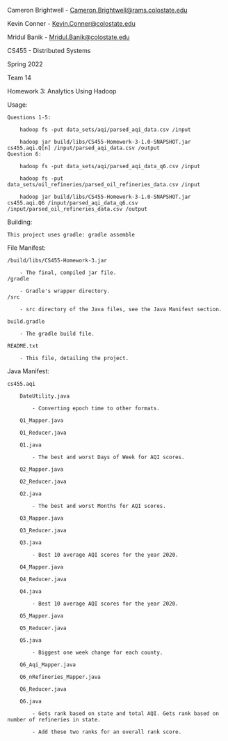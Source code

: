 Cameron Brightwell  - Cameron.Brightwell@rams.colostate.edu

Kevin Conner        - Kevin.Conner@colostate.edu

Mridul Banik        - Mridul.Banik@colostate.edu

CS455 - Distributed Systems

Spring 2022

Team 14

Homework 3: Analytics Using Hadoop

Usage:

    Questions 1-5:
    
        hadoop fs -put data_sets/aqi/parsed_aqi_data.csv /input
        
        hadoop jar build/libs/CS455-Homework-3-1.0-SNAPSHOT.jar cs455.aqi.Q[n] /input/parsed_aqi_data.csv /output
    Question 6:
        
        hadoop fs -put data_sets/aqi/parsed_aqi_data_q6.csv /input
        
        hadoop fs -put data_sets/oil_refineries/parsed_oil_refineries_data.csv /input
        
        hadoop jar build/libs/CS455-Homework-3-1.0-SNAPSHOT.jar cs455.aqi.Q6 /input/parsed_aqi_data_q6.csv /input/parsed_oil_refineries_data.csv /output

Building:

    This project uses gradle: gradle assemble

File Manifest:

    /build/libs/CS455-Homework-3.jar
    
        - The final, compiled jar file.
    /gradle
    
        - Gradle's wrapper directory.
    /src
    
        - src directory of the Java files, see the Java Manifest section.
        
    build.gradle
    
        - The gradle build file.
        
    README.txt
    
        - This file, detailing the project.

Java Manifest:

    cs455.aqi
    
        DateUtility.java
        
            - Converting epoch time to other formats.
            
        Q1_Mapper.java
        
        Q1_Reducer.java
        
        Q1.java
        
            - The best and worst Days of Week for AQI scores.
            
        Q2_Mapper.java
        
        Q2_Reducer.java
        
        Q2.java
        
            - The best and worst Months for AQI scores.
            
        Q3_Mapper.java
        
        Q3_Reducer.java
        
        Q3.java
        
            - Best 10 average AQI scores for the year 2020.
            
        Q4_Mapper.java
        
        Q4_Reducer.java
        
        Q4.java
        
            - Best 10 average AQI scores for the year 2020.
            
        Q5_Mapper.java
        
        Q5_Reducer.java
        
        Q5.java
        
            - Biggest one week change for each county.
            
        Q6_Aqi_Mapper.java
        
        Q6_nRefineries_Mapper.java
        
        Q6_Reducer.java
        
        Q6.java
        
            - Gets rank based on state and total AQI. Gets rank based on number of refineries in state. 
            
            - Add these two ranks for an overall rank score.
            

        
